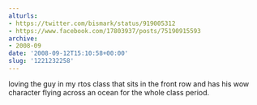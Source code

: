 ```yaml
---
alturls:
- https://twitter.com/bismark/status/919005312
- https://www.facebook.com/17803937/posts/75190915593
archive:
- 2008-09
date: '2008-09-12T15:10:58+00:00'
slug: '1221232258'
---
```


loving the guy in my rtos class that sits in the front row and has his wow character flying across an ocean for the whole class period.

